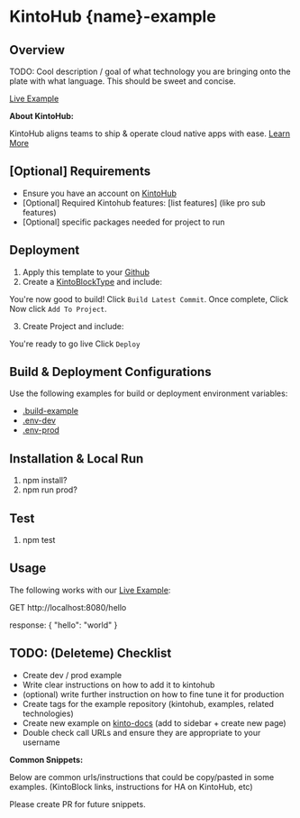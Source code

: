 # KintoHub {name}-example

## Overview
TODO: Cool description / goal of what technology you are bringing onto the plate with what language. This should be sweet and concise.

[Live Example](live/example/on/kintohub)

__About KintoHub:__

KintoHub aligns teams to ship & operate cloud native apps with ease. [Learn More](https://www.kintohub.com)
## [Optional] Requirements

- Ensure you have an account on [KintoHub](www.kintohub.com/sign-up)
- [Optional] Required Kintohub features: [list features] (like pro sub features)
- [Optional] specific packages needed for project to run

## Deployment
1. Apply this template to your [Github](https://github.com/kintohub/example-template/generate)
2. Create a [KintoBlockType](www.link.to.create.kintoblock.type.here) and include:

You're now good to build! Click `Build Latest Commit`. Once complete, Click  Now click `Add To Project`.

3. Create Project and include:


You're ready to go live Click `Deploy`

## Build & Deployment Configurations
Use the following examples for build or deployment environment variables:

* [.build-example](/.build-example)
* [.env-dev](/.env-dev)
* [.env-prod](/.env-dev)

## Installation & Local Run

1. npm install?
2. npm run prod?

## Test

1. npm test


## Usage
The following works with our [Live Example](live/example/endpoint):

GET http://localhost:8080/hello

response:
{
"hello": "world"
}


## TODO: (Deleteme) Checklist

- Create dev / prod example
- Write clear instructions on how to add it to kintohub
- (optional) write further instruction on how to fine tune it for production 
- Create tags for the example repository (kintohub, examples, related technologies)
- Create new example on [kinto-docs](docs.kintohub.com) (add to sidebar + create new page)
- Double check call URLs and ensure they are appropriate to your username

__Common Snippets:__

Below are common urls/instructions that could be copy/pasted in some examples. (KintoBlock links, instructions for HA on KintoHub, etc)

Please create PR for future snippets.


